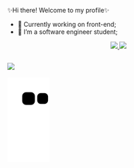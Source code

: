 ✨Hi there! Welcome to my profile✨

- 🔭 Currently working on front-end;
- 🌱 I’m a software engineer student;

<div align="center">
  <a href="https://github.com/olacarol">
  <img height="180em" src="https://github-readme-stats.vercel.app/api?username=olacarol&show_icons=true&theme=dracula&include_all_commits=true&count_private=true"/> 
  <img height="180em" src="https://github-readme-stats.vercel.app/api/top-langs/?username=olacarol&layout=compact&langs_count=7&theme=dracula"/>
</div>
  
  ##
  
<div> 
  <a href="https://instagram.com/olacarol" target="_blank"><img src="https://img.shields.io/badge/Instagram-E4405F?style=for-the-badge&logo=instagram&logoColor=white"></a>
 
   ![Snake animation](https://github.com/rafaballerini/rafaballerini/blob/output/github-contribution-grid-snake.svg)
</div>

  
 

